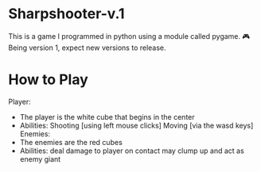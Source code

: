 # Sharpshooter-v.1
This is a game I programmed in python using a module called pygame. 🎮
Being version 1, expect new versions to release. 

# How to Play
Player:
  - The player is the white cube that begins in the center
  - Abilities:
    Shooting [using left mouse clicks]
    Moving [via the wasd keys]
Enemies:
  - The enemies are the red cubes
  - Abilities:
    deal damage to player on contact
    may clump up and act as enemy giant

